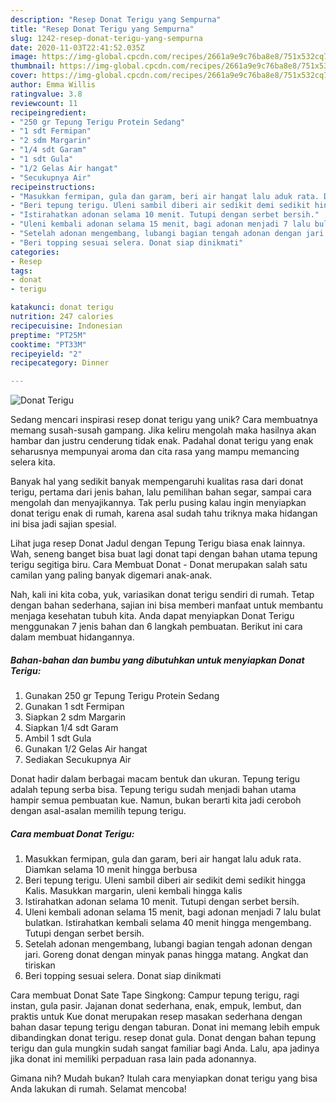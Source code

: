 ```yaml
---
description: "Resep Donat Terigu yang Sempurna"
title: "Resep Donat Terigu yang Sempurna"
slug: 1242-resep-donat-terigu-yang-sempurna
date: 2020-11-03T22:41:52.035Z
image: https://img-global.cpcdn.com/recipes/2661a9e9c76ba8e8/751x532cq70/donat-terigu-foto-resep-utama.jpg
thumbnail: https://img-global.cpcdn.com/recipes/2661a9e9c76ba8e8/751x532cq70/donat-terigu-foto-resep-utama.jpg
cover: https://img-global.cpcdn.com/recipes/2661a9e9c76ba8e8/751x532cq70/donat-terigu-foto-resep-utama.jpg
author: Emma Willis
ratingvalue: 3.8
reviewcount: 11
recipeingredient:
- "250 gr Tepung Terigu Protein Sedang"
- "1 sdt Fermipan"
- "2 sdm Margarin"
- "1/4 sdt Garam"
- "1 sdt Gula"
- "1/2 Gelas Air hangat"
- "Secukupnya Air"
recipeinstructions:
- "Masukkan fermipan, gula dan garam, beri air hangat lalu aduk rata. Diamkan selama 10 menit hingga berbusa"
- "Beri tepung terigu. Uleni sambil diberi air sedikit demi sedikit hingga Kalis. Masukkan margarin, uleni kembali hingga kalis"
- "Istirahatkan adonan selama 10 menit. Tutupi dengan serbet bersih."
- "Uleni kembali adonan selama 15 menit, bagi adonan menjadi 7 lalu bulat bulatkan. Istirahatkan kembali selama 40 menit hingga mengembang. Tutupi dengan serbet bersih."
- "Setelah adonan mengembang, lubangi bagian tengah adonan dengan jari. Goreng donat dengan minyak panas hingga matang. Angkat dan tiriskan"
- "Beri topping sesuai selera. Donat siap dinikmati"
categories:
- Resep
tags:
- donat
- terigu

katakunci: donat terigu 
nutrition: 247 calories
recipecuisine: Indonesian
preptime: "PT25M"
cooktime: "PT33M"
recipeyield: "2"
recipecategory: Dinner

---
```



![Donat Terigu](https://img-global.cpcdn.com/recipes/2661a9e9c76ba8e8/751x532cq70/donat-terigu-foto-resep-utama.jpg)

Sedang mencari inspirasi resep donat terigu yang unik? Cara membuatnya memang susah-susah gampang. Jika keliru mengolah maka hasilnya akan hambar dan justru cenderung tidak enak. Padahal donat terigu yang enak seharusnya mempunyai aroma dan cita rasa yang mampu memancing selera kita.

Banyak hal yang sedikit banyak mempengaruhi kualitas rasa dari donat terigu, pertama dari jenis bahan, lalu pemilihan bahan segar, sampai cara mengolah dan menyajikannya. Tak perlu pusing kalau ingin menyiapkan donat terigu enak di rumah, karena asal sudah tahu triknya maka hidangan ini bisa jadi sajian spesial.

Lihat juga resep Donat Jadul dengan Tepung Terigu biasa enak lainnya. Wah, seneng banget bisa buat lagi donat tapi dengan bahan utama tepung terigu segitiga biru. Cara Membuat Donat - Donat merupakan salah satu camilan yang paling banyak digemari anak-anak.


Nah, kali ini kita coba, yuk, variasikan donat terigu sendiri di rumah. Tetap dengan bahan sederhana, sajian ini bisa memberi manfaat untuk membantu menjaga kesehatan tubuh kita. Anda dapat menyiapkan Donat Terigu menggunakan 7 jenis bahan dan 6 langkah pembuatan. Berikut ini cara dalam membuat hidangannya.

<!--inarticleads1-->

##### Bahan-bahan dan bumbu yang dibutuhkan untuk menyiapkan Donat Terigu:

1. Gunakan 250 gr Tepung Terigu Protein Sedang
1. Gunakan 1 sdt Fermipan
1. Siapkan 2 sdm Margarin
1. Siapkan 1/4 sdt Garam
1. Ambil 1 sdt Gula
1. Gunakan 1/2 Gelas Air hangat
1. Sediakan Secukupnya Air


Donat hadir dalam berbagai macam bentuk dan ukuran. Tepung terigu adalah tepung serba bisa. Tepung terigu sudah menjadi bahan utama hampir semua pembuatan kue. Namun, bukan berarti kita jadi ceroboh dengan asal-asalan memilih tepung terigu. 

<!--inarticleads2-->

##### Cara membuat Donat Terigu:

1. Masukkan fermipan, gula dan garam, beri air hangat lalu aduk rata. Diamkan selama 10 menit hingga berbusa
1. Beri tepung terigu. Uleni sambil diberi air sedikit demi sedikit hingga Kalis. Masukkan margarin, uleni kembali hingga kalis
1. Istirahatkan adonan selama 10 menit. Tutupi dengan serbet bersih.
1. Uleni kembali adonan selama 15 menit, bagi adonan menjadi 7 lalu bulat bulatkan. Istirahatkan kembali selama 40 menit hingga mengembang. Tutupi dengan serbet bersih.
1. Setelah adonan mengembang, lubangi bagian tengah adonan dengan jari. Goreng donat dengan minyak panas hingga matang. Angkat dan tiriskan
1. Beri topping sesuai selera. Donat siap dinikmati


Cara membuat Donat Sate Tape Singkong: Campur tepung terigu, ragi instan, gula pasir. Jajanan donat sederhana, enak, empuk, lembut, dan praktis untuk Kue donat merupakan resep masakan sederhana dengan bahan dasar tepung terigu dengan taburan. Donat ini memang lebih empuk dibandingkan donat terigu. resep donat gula. Donat dengan bahan tepung terigu dan gula mungkin sudah sangat familiar bagi Anda. Lalu, apa jadinya jika donat ini memiliki perpaduan rasa lain pada adonannya. 

Gimana nih? Mudah bukan? Itulah cara menyiapkan donat terigu yang bisa Anda lakukan di rumah. Selamat mencoba!
